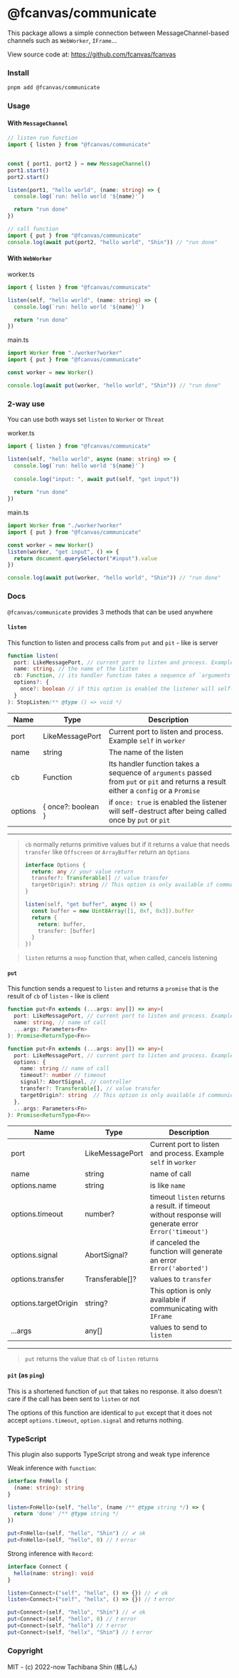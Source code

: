 # @fcanvas/communicate

This package allows a simple connection between MessageChannel-based channels such as `WebWorker`, `IFrame`...

View source code at: https://github.com/fcanvas/fcanvas

### Install
```bash
pnpm add @fcanvas/communicate
```

### Usage

#### With `MessageChannel`
```ts
// listen run function 
import { listen } from "@fcanvas/communicate"


const { port1, port2 } = new MessageChannel()
port1.start()
port2.start()

listen(port1, "hello world", (name: string) => {
  console.log(`run: hello world '${name}'`)

  return "run done"
})

// call function
import { put } from "@fcanvas/communicate"
console.log(await put(port2, "hello world", "Shin")) // "run done"
```
#### With `WebWorker`

worker.ts
```ts
import { listen } from "@fcanvas/communicate"

listen(self, "hello world", (name: string) => {
  console.log(`run: hello world '${name}'`)

  return "run done"
})
```
main.ts
```ts
import Worker from "./worker?worker"
import { put } from "@fcanvas/communicate"

const worker = new Worker()

console.log(await put(worker, "hello world", "Shin")) // "run done"
```

### 2-way use
You can use both ways set `listen` to `Worker` or `Threat`

worker.ts
```ts
import { listen } from "@fcanvas/communicate"

listen(self, "hello world", async (name: string) => {
  console.log(`run: hello world '${name}'`)
  
  console.log("input: ", await put(self, "get input"))
  
  return "run done"
})
```

main.ts
```ts
import Worker from "./worker?worker"
import { put } from "@fcanvas/communicate"

const worker = new Worker()
listen(worker, "get input", () => {
  return document.querySelector("#input").value
})

console.log(await put(worker, "hello world", "Shin")) // "run done"


```


### Docs
`@fcanvas/communicate` provides 3 methods that can be used anywhere

#### `listen`
This function to listen and process calls from `put` and `pit` - like is server
```typescript
function listen(
  port: LikeMessagePort, // current port to listen and process. Example `self` in `worker`
  name: string, // the name of the listen
  cb: Function, // its handler function takes a sequence of `arguments` passed from `put` or `pit` and returns a result either a `config` or a `promise`
  options?: {
    once?: boolean // if this option is enabled the listener will self-destruct after being called once by `put` or `pit`
  }
): StopListen/** @type () => void */
```
| Name | Type | Description |
| --- | --- | --- |
| port | LikeMessagePort | Current port to listen and process. Example `self` in `worker` |
| name | string | The name of the listen |
| cb | Function | Its handler function takes a sequence of `arguments` passed from `put` or `pit` and returns a result either a `config` or a `Promise`
| options | { once?: boolean } | if `once: true` is enabled the listener will self-destruct after being called once by `put` or `pit`
------------------------------------
> `cb` normally returns primitive values ​​but if it returns a value that needs `transfer` like `Offscreen` or `ArrayBuffer` return an `Options`
> ```ts
> interface Options {
>   return: any // your value return
>   transfer?: Transferable[] // value transfer
>   targetOrigin?: string // This option is only available if communicating with `IFrame`
> }
> ```
>```ts
> listen(self, "get buffer", async () => {
>   const buffer = new Uint8Array([1, 0xf, 0x3]).buffer
>   return {
>     return: buffer,
>     transfer: [buffer]
>   }
> })
> ```

> `listen` returns a `noop` ​​function that, when called, cancels listening

#### `put`
This function sends a request to `listen` and returns a `promise` that is the result of `cb` of `listen` - 
like is client
```ts
function put<Fn extends (...args: any[]) => any>(
  port: LikeMessagePort, // current port to listen and process. Example `self` in `worker`
  name: string, // name of call
  ...args: Parameters<Fn>
): Promise<ReturnType<Fn>>

function put<Fn extends (...args: any[]) => any>(
  port: LikeMessagePort, // current port to listen and process. Example `self` in `worker`
  options: {
    name: string // name of call
    timeout?: number // timeout
    signal?: AbortSignal, // controller
    transfer?: Transferable[], // value transfer
    targetOrigin?: string  // This option is only available if communicating with `IFrame`
  },
  ...args: Parameters<Fn>
): Promise<ReturnType<Fn>>
```

| Name | Type | Description |
| --- | --- | ---- |
| port | LikeMessagePort | Current port to listen and process. Example `self` in `worker` |
| name | string | name of call |
| options.name | string | is like `name`
| options.timeout | number? | timeout `listen` returns a result. if timeout without response will generate error `Error('timeout')` |
| options.signal | AbortSignal? | if canceled the function will generate an error `Error('aborted')` |
| options.transfer | Transferable[]? | values ​​to `transfer` |
| options.targetOrigin | string? | This option is only available if communicating with `IFrame` |
| ...args | any[] | values ​​to send to `listen` |
----------------
> `put` returns the value that `cb` of `listen` returns

#### `pit` (as `ping`)
This is a shortened function of `put` that takes no response. it also doesn't care if the call has been sent to `listen` or not

The options of this function are identical to `put` except that it does not accept `options.timeout`, `option.signal` and returns nothing.

### TypeScript
This plugin also supports TypeScript strong and weak type inference

Weak inference with `function`:
```typescript
interface FnHello {
  (name: string): string
}

listen<FnHello>(self, "hello", (name /** @type string */) => {
  return 'done' /** @type string */
})

put<FnHello>(self, "hello", "Shin") // ✔ ok
put<FnHello>(self, "hello", 0) // ❗ error
```

Strong inference with `Record`:
```typescript
interface Connect {
  hello(name: string): void
}

listen<Connect>("self", "hello", () => {}) // ✔ ok
listen<Connect>("self", "hellx", () => {}) // ❗ error

put<Connect>(self, "hello", "Shin") // ✔ ok
put<Connect>(self, "hello", 0) // ❗ error
put<Connect>(self, "hello") // ❗ error
put<Connect>(self, "hellx", "Shin") // ❗ error
```


### Copyright
MIT - (c) 2022-now Tachibana Shin (橘しん)
